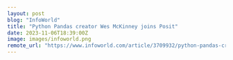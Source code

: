 ```yaml
---
layout: post
blog: "InfoWorld"
title: "Python Pandas creator Wes McKinney joins Posit"
date: 2023-11-06T18:39:00Z
image: images/infoworld.png
remote_url: "https://www.infoworld.com/article/3709932/python-pandas-creator-wes-mckinney-joins-posit.html#tk.rss_applicationdevelopment"
---
```

